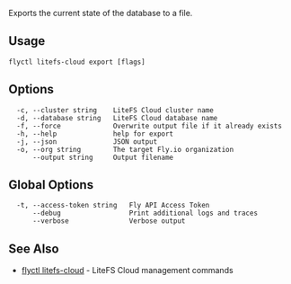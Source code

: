 Exports the current state of the database to a file.

## Usage
~~~
flyctl litefs-cloud export [flags]
~~~

## Options

~~~
  -c, --cluster string    LiteFS Cloud cluster name
  -d, --database string   LiteFS Cloud database name
  -f, --force             Overwrite output file if it already exists
  -h, --help              help for export
  -j, --json              JSON output
  -o, --org string        The target Fly.io organization
      --output string     Output filename
~~~

## Global Options

~~~
  -t, --access-token string   Fly API Access Token
      --debug                 Print additional logs and traces
      --verbose               Verbose output
~~~

## See Also

* [flyctl litefs-cloud](/docs/flyctl/litefs-cloud/)	 - LiteFS Cloud management commands

